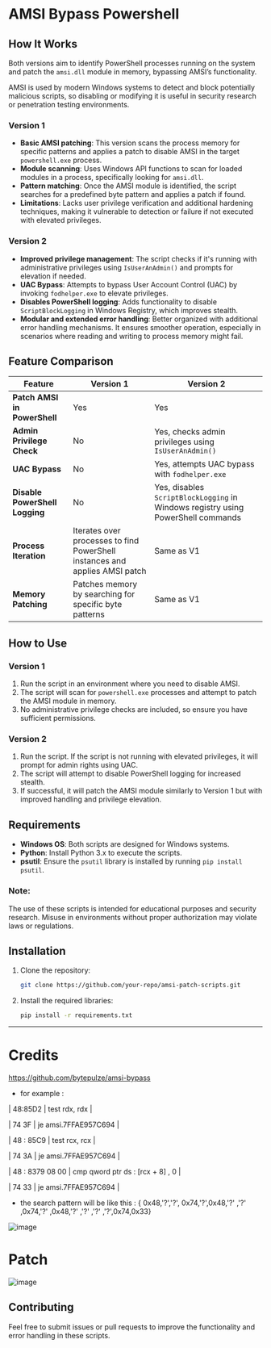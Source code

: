 # AMSI Bypass Powershell

## How It Works

Both versions aim to identify PowerShell processes running on the system and patch the `amsi.dll` module in memory, bypassing AMSI’s functionality. 

AMSI is used by modern Windows systems to detect and block potentially malicious scripts, so disabling or modifying it is useful in security research or penetration testing environments.

### Version 1

- **Basic AMSI patching**: This version scans the process memory for specific patterns and applies a patch to disable AMSI in the target `powershell.exe` process.
- **Module scanning**: Uses Windows API functions to scan for loaded modules in a process, specifically looking for `amsi.dll`.
- **Pattern matching**: Once the AMSI module is identified, the script searches for a predefined byte pattern and applies a patch if found.
- **Limitations**: Lacks user privilege verification and additional hardening techniques, making it vulnerable to detection or failure if not executed with elevated privileges.

### Version 2

- **Improved privilege management**: The script checks if it's running with administrative privileges using `IsUserAnAdmin()` and prompts for elevation if needed.
- **UAC Bypass**: Attempts to bypass User Account Control (UAC) by invoking `fodhelper.exe` to elevate privileges.
- **Disables PowerShell logging**: Adds functionality to disable `ScriptBlockLogging` in Windows Registry, which improves stealth.
- **Modular and extended error handling**: Better organized with additional error handling mechanisms. It ensures smoother operation, especially in scenarios where reading and writing to process memory might fail.

## Feature Comparison

| **Feature**                            | **Version 1**                                                | **Version 2**                                                |
|----------------------------------------|--------------------------------------------------------------|--------------------------------------------------------------|
| **Patch AMSI in PowerShell**           | Yes                                                          | Yes                                                          |
| **Admin Privilege Check**              | No                                                           | Yes, checks admin privileges using `IsUserAnAdmin()`          |
| **UAC Bypass**                         | No                                                           | Yes, attempts UAC bypass with `fodhelper.exe`                 |
| **Disable PowerShell Logging**         | No                                                           | Yes, disables `ScriptBlockLogging` in Windows registry using PowerShell commands |
| **Process Iteration**                  | Iterates over processes to find PowerShell instances and applies AMSI patch | Same as V1                                                    |
| **Memory Patching**                    | Patches memory by searching for specific byte patterns        | Same as V1                                                    |

## How to Use

### Version 1
1. Run the script in an environment where you need to disable AMSI.
2. The script will scan for `powershell.exe` processes and attempt to patch the AMSI module in memory.
3. No administrative privilege checks are included, so ensure you have sufficient permissions.

### Version 2
1. Run the script. If the script is not running with elevated privileges, it will prompt for admin rights using UAC.
2. The script will attempt to disable PowerShell logging for increased stealth.
3. If successful, it will patch the AMSI module similarly to Version 1 but with improved handling and privilege elevation.

## Requirements
- **Windows OS**: Both scripts are designed for Windows systems.
- **Python**: Install Python 3.x to execute the scripts.
- **psutil**: Ensure the `psutil` library is installed by running `pip install psutil`.

### Note:
The use of these scripts is intended for educational purposes and security research. Misuse in environments without proper authorization may violate laws or regulations.

## Installation
1. Clone the repository:
    ```bash
    git clone https://github.com/your-repo/amsi-patch-scripts.git
    ```
2. Install the required libraries:
    ```bash
    pip install -r requirements.txt
    ```
---

# Credits

https://github.com/bytepulze/amsi-bypass

- for example :

 | 48:85D2 | test rdx, rdx |

 | 74 3F | je amsi.7FFAE957C694 |

 | 48 : 85C9 | test rcx, rcx |

 | 74 3A | je amsi.7FFAE957C694 |

 | 48 : 8379 08 00 | cmp qword ptr ds : [rcx + 8] , 0 |

 | 74 33 | je amsi.7FFAE957C694 |

- the search pattern will be like this :
{ 0x48,'?','?', 0x74,'?',0x48,'?' ,'?' ,0x74,'?' ,0x48,'?' ,'?' ,'?' ,'?',0x74,0x33}

![image](https://github.com/ltcflip/amsi-bypass/assets/153377701/3a57f643-2896-49b1-b96f-80e1e7f56852)

# Patch

![image](https://github.com/ltcflip/amsi-bypass/assets/153377701/339ad662-591e-48cd-bab0-adf475d4d1dc)



## Contributing
Feel free to submit issues or pull requests to improve the functionality and error handling in these scripts.


